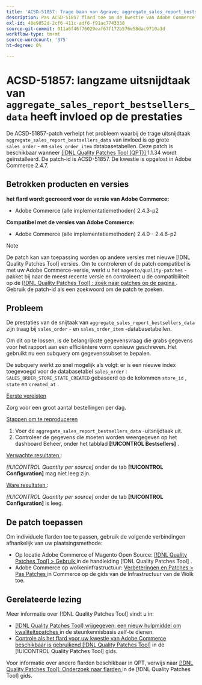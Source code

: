 ```yaml
---
title: 'ACSD-51857: Trage baan van &grave; aggregate_sales_report_bestsellers_data'' beïnvloedt prestaties'
description: Pas ACSD-51857 flard toe om de kwestie van Adobe Commerce te bevestigen waar de langzame bouwbaan &grave; aggregate_sales_report_bestsellers_data &grave; grote &grave; verkoop_order &grave; en &grave; verkoop_order_item' gegevensbestandlijsten beïnvloedt.
exl-id: 48e9852d-2cf6-411c-adf6-f91ac7743338
source-git-commit: 011a6f46f76029eaf67f172b576e58dac9710a3d
workflow-type: tm+mt
source-wordcount: '375'
ht-degree: 0%

---
```


# ACSD-51857: langzame uitsnijdtaak van `aggregate_sales_report_bestsellers_data` heeft invloed op de prestaties

De ACSD-51857-patch verhelpt het probleem waarbij de trage uitsnijdtaak `aggregate_sales_report_bestsellers_data` van invloed is op grote `sales_order` - en `sales_order_item` databasetabellen. Deze patch is beschikbaar wanneer [[!DNL Quality Patches Tool (QPT)] ](https://experienceleague.adobe.com/nl/docs/commerce-operations/tools/quality-patches-tool/quality-patches-tool-to-self-serve-quality-patches) 1.1.34 wordt geïnstalleerd. De patch-id is ACSD-51857. De kwestie is opgelost in Adobe Commerce 2.4.7.

## Betrokken producten en versies

**het flard wordt gecreeerd voor de versie van Adobe Commerce:**

* Adobe Commerce (alle implementatiemethoden) 2.4.3-p2

**Compatibel met de versies van Adobe Commerce:**

* Adobe Commerce (alle implementatiemethoden) 2.4.0 - 2.4.6-p2

>[!NOTE]
>
>De patch kan van toepassing worden op andere versies met nieuwe [!DNL Quality Patches Tool] versies. Om te controleren of de patch compatibel is met uw Adobe Commerce-versie, werkt u het `magento/quality-patches` -pakket bij naar de meest recente versie en controleert u de compatibiliteit op de [[!DNL Quality Patches Tool] : zoek naar patches op de pagina ](https://experienceleague.adobe.com/tools/commerce-quality-patches/index.html?lang=nl-NL) . Gebruik de patch-id als een zoekwoord om de patch te zoeken.

## Probleem

De prestaties van de snijtaak van `aggregate_sales_report_bestsellers_data` zijn traag bij `sales_order` - en `sales_order_item` -databasetabellen.

Om dit op te lossen, is de belangrijkste gegevensvraag die grabs gegevens voor het rapport aan een efficiëntere vorm opnieuw geschreven. Het gebruikt nu een subquery om gegevenssubset te bepalen.

De subquery werkt zo snel mogelijk als volgt: er is een nieuwe index toegevoegd voor de databasetabel `sales_order` : `SALES_ORDER_STORE_STATE_CREATED` gebaseerd op de kolommen `store_id` , `state` en `created_at` .

<u> Eerste vereisten </u>

Zorg voor een groot aantal bestellingen per dag.

<u> Stappen om te reproduceren </u>

1. Voer de `aggregate_sales_report_bestsellers_data` -uitsnijdtaak uit.
1. Controleer de gegevens die moeten worden weergegeven op het dashboard Beheer, onder het tabblad **[!UICONTROL Bestsellers]** .

<u> Verwachte resultaten </u>:

*[!UICONTROL Quantity per source]* onder de tab **[!UICONTROL Configuration]** mag niet leeg zijn.

<u> Ware resultaten </u>:

*[!UICONTROL Quantity per source]* onder de tab **[!UICONTROL Configuration]** is leeg.

## De patch toepassen

Om individuele flarden toe te passen, gebruik de volgende verbindingen afhankelijk van uw plaatsingsmethode:

* Op locatie Adobe Commerce of Magento Open Source: [[!DNL Quality Patches Tool] > Gebruik ](/help/tools/quality-patches-tool/usage.md) in de handleiding [!DNL Quality Patches Tool] .
* Adobe Commerce op wolkeninfrastructuur: [ Verbeteringen en Patches > Pas Patches ](https://experienceleague.adobe.com/docs/commerce-cloud-service/user-guide/develop/upgrade/apply-patches.html?lang=nl-NL) in Commerce op de gids van de Infrastructuur van de Wolk toe.

## Gerelateerde lezing

Meer informatie over [!DNL Quality Patches Tool] vindt u in:

* [[!DNL Quality Patches Tool]  vrijgegeven: een nieuw hulpmiddel om kwaliteitspatches ](https://experienceleague.adobe.com/nl/docs/commerce-operations/tools/quality-patches-tool/quality-patches-tool-to-self-serve-quality-patches) in de steunkennisbasis zelf-te dienen.
* [ Controle als het flard voor uw kwestie van Adobe Commerce beschikbaar is gebruikend  [!DNL Quality Patches Tool]](/help/tools/quality-patches-tool/patches-available-in-qpt/check-patch-for-magento-issue-with-magento-quality-patches.md) in de [!UICONTROL Quality Patches Tool] gids.


Voor informatie over andere flarden beschikbaar in QPT, verwijs naar [[!DNL Quality Patches Tool]: Onderzoek naar flarden ](https://experienceleague.adobe.com/tools/commerce-quality-patches/index.html?lang=nl-NL) in de [!DNL Quality Patches Tool] gids.
